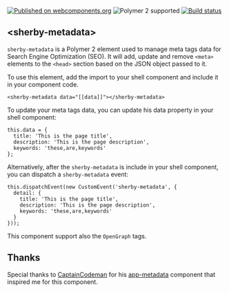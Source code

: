 [![Published on webcomponents.org](https://img.shields.io/badge/webcomponents.org-published-blue.svg)](https://www.webcomponents.org/element/SherbyElements/sherby-metadata)
![Polymer 2 supported](https://img.shields.io/badge/Polymer%202-supported-blue.svg)
[![Build status](https://travis-ci.org/SherbyElements/sherby-metadata.svg?branch=master)](https://travis-ci.org/SherbyElements/sherby-metadata)

## &lt;sherby-metadata&gt;

`sherby-metadata` is a Polymer 2 element used to manage meta tags data for 
Search Engine Optimization (SEO). It will add, update and remove `<meta>` 
elements to the `<head>` section based on the JSON object passed to it.

To use this element, add the import to your shell component and include it
in your component code.

    <sherby-metadata data="[[data]]"></sherby-metadata>

To update your meta tags data, you can update his data property in your shell
component:

    this.data = {
      title: 'This is the page title',
      description: 'This is the page description',
      keywords: 'these,are,keywords'
    };

Alternatively, after the `sherby-metadata` is include in your shell component,
you can dispatch a `sherby-metadata` event:

    this.dispatchEvent(new CustomEvent('sherby-metadata', {
      detail: {
        title: 'This is the page title',
        description: 'This is the page description',
        keywords: 'these,are,keywords'
      }
    }));

This component support also the `OpenGraph` tags.

## Thanks
Special thanks to [CaptainCodeman](https://github.com/CaptainCodeman) for his [app-metadata](https://github.com/CaptainCodeman/app-metadata) component that inspired me for this component.
